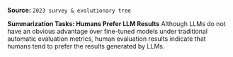 **Source:** `2023 survey & evolutionary tree`

**Summarization Tasks: Humans Prefer LLM Results**
Although LLMs do not have an obvious advantage over fine-tuned models under traditional automatic evaluation metrics, human evaluation results indicate that humans tend to prefer the results generated by LLMs.
